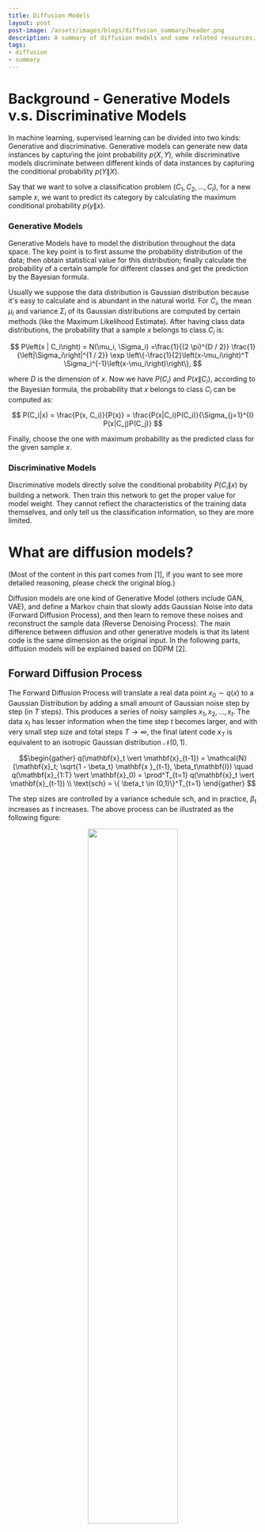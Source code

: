 ```yaml
---
title: Diffusion Models
layout: post
post-image: /assets/images/blogs/diffusion_summary/header.png
description: A summary of diffusion models and some related resources.
tags:
- diffusion
- summary
---
```


# Background \- Generative Models v.s. Discriminative Models

In machine learning, supervised learning can be divided into two kinds: Generative and discriminative. Generative models can generate new data instances by capturing the joint probability $p(X, Y)$, while discriminative models discriminate between different kinds of data instances by capturing the conditional probability $p(Y\| X)$.

Say that we want to solve a classification problem ($C_1, C_2, \dots, C_I$), for a new sample $x$, we want to predict its category by calculating the maximum conditional probability $p(y \| x)$.


### Generative Models

Generative Models have to model the distribution throughout the data space. The key point is to first assume the probability distribution of the data; then obtain statistical value for this distribution; finally calculate the probability of a certain sample for different classes and get the prediction by the Bayesian formula.

Usually we suppose the data distribution is Gaussian distribution because it's easy to calculate and is abundant in the natural world. For $C_i$, the mean $\mu_i$ and variance $\Sigma_i$ of its Gaussian distributions are computed by certain methods (like the Maximum Likelihood Estimate). After having class data distributions, the probability that a sample $x$ belongs to class $C_i$ is: 

$$
P\left(x | C_i\right) = N(\mu_i, \Sigma_i) =\frac{1}{(2 \pi)^{D / 2}} \frac{1}{\left|\Sigma_i\right|^{1 / 2}} \exp \left\{-\frac{1}{2}\left(x-\mu_i\right)^T \Sigma_i^{-1}\left(x-\mu_i\right)\right\},
$$

where $D$ is the dimension of $x$. Now we have $P(C_i)$ and $P(x\|C_i)$, according to the Bayesian formula, the probability that $x$ belongs to class $C_i$ can be computed as:

$$
P(C_i|x) = \frac{P(x, C_i)}{P(x)} = \frac{P(x|C_i)P(C_i)}{\Sigma_{j=1}^{I} P(x|C_j)P(C_j)}
$$

Finally, choose the one with maximum probability as the predicted class for the given sample $x$.

### Discriminative Models

Discriminative models directly solve the conditional probability $P(C_i\|x)$ by building a network. Then train this network to get the proper value for model weight. They cannot reflect the characteristics of the training data themselves, and only tell us the classification information, so they are more limited.


# What are diffusion models?


(Most of the content in this part comes from [1], if you want to see more detailed reasoning, please check the original blog.)

Diffusion models are one kind of Generative Model (others include GAN, VAE), and define a Markov chain that slowly adds Gaussian Noise into data (Forward Diffusion Process), and then learn to remove these noises and reconstruct the sample data (Reverse Denoising Process). The main difference between diffusion and other generative models is that its latent code is the same dimension as the original input. In the following parts, diffusion models will be explained based on DDPM [2].


## Forward Diffusion Process

The Forward Diffusion Process will translate a real data point $x_0 \sim q(x)$ to a Gaussian Distribution by adding a small amount of Gaussian noise step by step (in $T$ steps). This produces a series of noisy samples $x_1, x_2, \dots, x_t$. The data $x_t$ has lesser information when the time step $t$ becomes larger, and with very small step size and total steps $T \rightarrow \infty$, the final latent code $x_T$ is equivalent to an isotropic Gaussian distribution $\mathcal{N}(0,1)$.

$$\begin{gather}
q(\mathbf{x}_t \vert \mathbf{x}_{t-1}) = \mathcal{N}(\mathbf{x}_t; \sqrt{1 - \beta_t} \mathbf{x }_{t-1}, \beta_t\mathbf{I}) \quad q(\mathbf{x}_{1:T} \vert \mathbf{x}_0) = \prod^T_{t=1} q(\mathbf{x}_t \vert \mathbf{x}_{t-1}) \\
\text{sch} = \{ \beta_t \in (0,1)\}^T_{t=1}
\end{gather}
$$

<!-- $$\text{sch} = \{ \beta_t \in (0,1)\}^T_{t=1}$$ -->

The step sizes are controlled by a variance schedule $\text{sch}$, and in practice, $\beta_t$ increases as $t$ increases.
The above process can be illustrated as the following figure:
<!-- <div align=center>![forward process](/assets/images/blogs/diffusion_summary/forward_process.png)</div> -->
<div align=center>
<img src="/assets/images/blogs/diffusion_summary/forward_process.png" width="60%" />
</div>

There are two crucial characteristics of the forward process, arbitrary time-step sampling and the reparameterization trick, that help the implementation of diffusion models a lot.




### #1 Reparameterization Trick

Because sampling from a distribution is a stochastic process, we cannot backpropagate the gradient. Here, as other works (*e.g.* VAE) did, the reparameterization trick is used to make it trainable. For example, a sample $\mathbf{z}$ sampled from a (Gaussian) distribution $q_\phi(\mathbf{z}\vert\mathbf{x})$ can be represented by $\boldsymbol{\mu}$ and $\boldsymbol{\sigma}$, which can be learned by a neural network, and the stochasticity is performed by an auxiliary independent random variable $\boldsymbol{\epsilon}$. After the reparameterization, $\mathbf{z}$ still satisfies a Gaussian distribution with mean $\boldsymbol{\mu}$ and variance $\boldsymbol{\sigma}^2$.

$$ \begin{aligned} \mathbf{z} &\sim q_\phi(\mathbf{z}\vert\mathbf{x}^{(i)}) = \mathcal{N}(\mathbf{z}; \boldsymbol{\mu}^{(i)}, \boldsymbol{\sigma}^{2(i)}\boldsymbol{I}) & \\ \mathbf{z} &= \boldsymbol{\mu} + \boldsymbol{\sigma} \odot \boldsymbol{\epsilon} \text{, where } \boldsymbol{\epsilon} \sim \mathcal{N}(0, \boldsymbol{I}) \end{aligned} $$

### #2 Arbitrary Time-step Sampling

Given the initial input $x_0$ and $\beta$, we can get the noised data $x_t$ at an arbitrary time. Let $\alpha_t = 1 - \beta_t$ and $\bar{\alpha}_t = \prod_{i=1}^t \alpha_i$, using the reparameterization trick, we can get:

<!-- $$\bar{\alpha}_t = \prod_{i=1}^t \alpha_i$$ -->

$$
\begin{array}{rlr}
\mathbf{x}_t & =\sqrt{\alpha_t} \mathbf{x}_{t-1}+\sqrt{1-\alpha_t} \boldsymbol{\epsilon}_{t-1} ; \text { where } \boldsymbol{\epsilon}_{t-1}, \boldsymbol{\epsilon}_{t-2}, \cdots \sim \mathcal{N}(\mathbf{0}, \mathbf{I}) \\
& =\sqrt{\alpha_t} (\sqrt{\alpha_{t-1}} \mathbf{x}_{t-2} + \sqrt{1-\alpha_{t-1}} \boldsymbol{\epsilon}_{t-2}) +\sqrt{1-\alpha_t} \boldsymbol{\epsilon}_{t-1} \\
& =\sqrt{\alpha_t \alpha_{t-1}} \mathbf{x}_{t-2} + \color{#E0115F}(\sqrt{\alpha_t(1-\alpha_{t-1})} \boldsymbol{\epsilon}_{t-2} + \sqrt{1-\alpha_t}\boldsymbol{\epsilon}_{t-1}) \\
& =\sqrt{\alpha_t \alpha_{t-1}} \mathbf{x}_{t-2}+\sqrt{1-\alpha_t \alpha_{t-1}} \overline{\boldsymbol{\epsilon}}_{t-2} ; \text { where } \overline{\boldsymbol{\epsilon}}_{t-2} \sim \mathcal{N}(0, I) \text { merges two Gaussians}  \\
& =\ldots \\
& =\sqrt{\bar{\alpha}_t} \mathbf{x}_0+\sqrt{1-\bar{\alpha}_t} \boldsymbol{\epsilon}; \text{ where } \bar{\alpha}_t = \prod_{i=1}^t \alpha_i \\
q\left(\mathbf{x}_t \mid \mathbf{x}_0\right) & =\mathcal{N}\left(\mathbf{x}_t ; \sqrt{\bar{\alpha}_t} \mathbf{x}_0,\left(1-\bar{\alpha}_t\right) \mathbf{I}\right)
\end{array}
$$

Because of the independent Gaussian distribution additivity ($\mathcal{N}\left(0, \sigma_{1}^{2} \mathbf{I}\right)+\mathcal{N}\left(0, \sigma_{2}^{2} \mathbf{I}\right) \sim \mathcal{N}\left(0,\left(\sigma_{1}^{2}+\sigma_{2}^{2}\right) \mathbf{I}\right)$), <font color="#E0115F">the pink part</font> in the above formula can be transferred to:

$$
\begin{aligned}
\sqrt{a_{t}\left(1-\alpha_{t-1}\right)} z_{2} &\sim \mathcal{N}\left(0, a_{t}\left(1-\alpha_{t-1}\right) \mathbf{I}\right) \\
\sqrt{1-\alpha_{t}} z_{1} &\sim \mathcal{N}\left(0,\left(1-\alpha_{t}\right) \mathbf{I}\right) \\
\sqrt{a_{t}\left(1-\alpha_{t-1}\right)} z_{2}+\sqrt{1-\alpha_{t}} z_{1} &\sim \mathcal{N}\left(0,\left[\alpha_{t}\left(1-\alpha_{t-1}\right)+\left(1-\alpha_{t}\right)\right] \mathbf{I}\right) \\
&=\mathcal{N}\left(0,\left(1-\alpha_{t} \alpha_{t-1}\right) \mathbf{I}\right) .
\end{aligned}
$$

Usually, we use a larger update step when the sample gets noisier, so $\beta_1 < \beta_2 < \dots < \beta_T$ and when $T \rightarrow \infty, x_{T} \sim \mathcal{N}(0, \mathbf{I})$.

<!-- therefore $\bar{\alpha}_1 > \dots > \bar{\alpha}_T$. Besides, when $T \rightarrow \infty, x_{T} \sim \mathcal{N}(0, \mathbf{I})$, -->

## Reverse Denoising Process

The foward process adds noises to the data gradually, and if we can denoise it by a reverse distrubution $q(x_{t-1} \| x_t)$ from a Gaussian noise input $x_T \sim \mathcal{N}(0, \mathbf{I})$, we can generate images. It has been proved that if $q(x_{t} \| x_{t-1})$ satisfies the Gaussian distrubution and $\beta_{t}$ is small enough, $q(x_{t-1} \| x_t)$ is also a Gaussian distribution. However, we can't estimate $q(x_{t-1} \| x_t)$ because it needs the information of the whole dataset (knowledge of the entire data distribution). Therefore, a model $p_\theta$ (usually is U-Net w/ attention) is learned to approximate these conditional probabilities.

$$
\begin{aligned}
p_{\theta}\left(X_{0: T}\right) &=p\left(x_{T}\right) \prod_{t=1}^{T} p_{\theta}\left(x_{t-1} \mid x_{t}\right), \\
p_{\theta}\left(x_{t-1} \mid x_{t}\right) &=\mathcal{N}\left(x_{t-1} ; \mu_{\theta}\left(x_{t}, t\right), \Sigma_{\theta}\left(x_{t}, t\right)\right),
\end{aligned}
$$

where $p\left(x_{T}\right) = \mathcal{N}(0, \mathbf{I})$, $p_{\theta}\left(x_{t-1} \mid x_{t}\right)$ is parameterized Gaussian distribution, whose mean $mu_{\theta}$ and variance $\Sigma_{\theta}$ are provided by trained network. Although the distribution $q(x_{t-1} \| x_t)$ is not directly tractable, the posterior distribution conditioned on $x_0$ is tractable. According to Bayes' rule:

$$
\begin{aligned}
q\left(\mathbf{x}_{t-1} \mid \mathbf{x}_{t}, \mathbf{x}_{0}\right) &=q\left(\mathbf{x}_{t} \mid \mathbf{x}_{t-1}, \mathbf{x}_{0}\right) \frac{q\left(\mathbf{x}_{t-1} \mid \mathbf{x}_{0}\right)}{q\left(\mathbf{x}_{t} \mid \mathbf{x}_{0}\right)} \\
\end{aligned}
$$

Because the process is a Markov Chain, and the characteristic #2 mentioned before,

$$
\begin{aligned}
q\left(\mathbf{x}_{t} \mid \mathbf{x}_{t-1}, \mathbf{x}_{0}\right)=q\left(\mathbf{x}_{t} \mid \mathbf{x}_{t-1}\right)&=\mathcal{N}\left(\mathbf{x}_{t} ; \sqrt{1-\beta_{t}} \mathbf{x}_{t-1}, \beta_{t} \mathbf{I}\right) \\
q\left(\mathbf{x}_{t-1} \mid \mathbf{x}_{0}\right) &= \mathcal{N}\left(\mathbf{x}_{t-1} ; \sqrt{\bar{\alpha}_{t-1}} \mathbf{x}_{0},\left(1-\bar{\alpha}_{t-1}\right) \mathbf{I}\right) \\
q\left(\mathbf{x}_{t} \mid \mathbf{x}_{0}\right) &= \mathcal{N}\left(\mathbf{x}_{t} ; \sqrt{\bar{\alpha}_{t}} \mathbf{x}_{0},\left(1-\bar{\alpha}_{t}\right) \mathbf{I}\right)
\end{aligned}
$$


<!-- and according to the characteristic #2 mentioned before,  -->

<!-- $$q\left(\mathbf{x}_{t-1} \mid \mathbf{x}_{0}\right)=\mathcal{N}\left(\mathbf{x}_{t-1} ; \sqrt{\bar{\alpha}_{t-1}} \mathbf{x}_{0},\left(1-\bar{\alpha}_{t-1}\right) \mathbf{I}\right), q\left(\mathbf{x}_{t} \mid \mathbf{x}_{0}\right)=\mathcal{N}\left(\mathbf{x}_{t} ; \sqrt{\bar{\alpha}_{t}} \mathbf{x}_{0},\left(1-\bar{\alpha}_{t}\right) \mathbf{I}\right)$$ -->

Therefore, we have: 

$$
\begin{aligned}
q\left(\mathbf{x}_{t-1} \mid \mathbf{x}_{t}, \mathbf{x}_{0}\right) &\propto \exp \left(-\frac{1}{2}\left(\frac{\left(\mathbf{x}_{t}-\sqrt{\alpha_{t}} \mathbf{x}_{t-1}\right)^{2}}{\beta_{t}}+\frac{\left(\mathbf{x}_{t-1}-\sqrt{\bar{\alpha}_{t-1}} \mathbf{x}_{0}\right)^{2}}{1-\bar{\alpha}_{t-1}}-\frac{\left(\mathbf{x}_{t}-\sqrt{\bar{\alpha}_{t}} \mathbf{x}_{0}\right)^{2}}{1-\bar{\alpha}_{t}}\right)\right) \\
&=\exp \left(-\frac{1}{2}\left(\frac{\mathbf{x}_{t}^{2}-2 \sqrt{\alpha_{t}} \mathbf{x}_{t} \mathbf{x}_{t-1}+\alpha_{t} \mathbf{x}_{t-1}^{2}}{\beta_{t}}+\frac{\mathbf{x}_{t-1}^{2}-2 \sqrt{\bar{\alpha}_{t-1}} \mathbf{x}_{0} \mathbf{x}_{t-1}+\bar{\alpha}_{t-1} \mathbf{x}_{0}^{2}}{1-\bar{\alpha}_{t-1}}-\frac{\left(\mathbf{x}_{t}-\sqrt{\bar{\alpha}_{t}} \mathbf{x}_{0}\right)^{2}}{1-\bar{\alpha}_{t}}\right)\right) \\
&=\exp \left(-\frac{1}{2}\left({\color{RedOrange} \left(\frac{\alpha_{t}}{\beta_{t}}+\frac{1}{1-\bar{\alpha}_{t-1}}\right) \mathbf{x}_{t-1}^{2}} - {\color{Cerulean} \left(\frac{2 \sqrt{\alpha_{t}}}{\beta_{t}} \mathbf{x}_{t}+\frac{2 \sqrt{\bar{\alpha}_{t-1}}}{1-\bar{\alpha}_{t-1}} \mathbf{x}_{0}\right) \mathbf{x}_{t-1}} +C\left(\mathbf{x}_{t}, \mathbf{x}_{0}\right)\right)\right)
\end{aligned}
$$


Because of Gaussian distribution $\mathcal{N} \propto \exp \left(-\frac{(x-\mu)^{2}}{2 \sigma^{2}}\right)=\exp \left(-\frac{1}{2}\left({\color{RedOrange} \frac{1}{\sigma^{2}}} x^{2}-{\color{Cerulean} \frac{2 \mu}{\sigma^{2}}} x+\frac{\mu^{2}}{\sigma^{2}}\right)\right)$, the mean and variance can be parameterized as follows. $C$ is not related to $x_{t-1}$ and is omitted; 

Note that $q$ is the real distribution that we'd like to model, and $p_\theta$ predicted distribution outputted by the neural network. Thus, replace the noise with the predicted one ${\\epsilon}\_{\\theta}(x\_t,t)$, we can get the predicted mean $\\boldsymbol{\\mu}\_{\\theta}(x\_t,t)$. For the predicted variance, DDPM fixes $\\beta\_t$ as constants and set $\\mathbf{\\Sigma}\_{\\theta}\\left(\\mathbf{x}\_{t},t\right)=\\sigma\_{t}^{2}\\mathbf{I}$ where $\\sigma\_{t}$ are set to $\\beta\_{t}$ or $\\tilde{\\beta}\_{t}=\\frac{1-\\bar{\\alpha}\_{t-1}}{1-\\bar{\\alpha}\_{t}} \\cdot \\beta\_{t}$. Because they found that learning a diagonal variance $\\mathbf{\\Sigma}\_{\\theta}$ leads to unstable training and poorer sample quality.
 

<!-- ${\epsilon}_{t} (x_t, t)$ is the noise predicted by the model and is used to predict variance; $\tilde{\beta}_{t}$ trainable (GLIDE) or fixed (DDPM), to $\frac{1-\bar{\alpha}_{t-1}}{1-\bar{\alpha}_{t}} \cdot \beta_{t}$ -->

<font color="#E0115F">{TODO: some problems about the formula display!!}</font>

$$
\begin{equation}

 \left.
    \begin{aligned}
        
        q\left(\mathbf{x}_{t-1} \mid \mathbf{x}_{t}, \mathbf{x}_{0}\right)=\mathcal{N}\left(\mathbf{x}_{t-1} ; {\color{Cerulean} \tilde{\boldsymbol{\mu}}\left(\mathbf{x}_{t}, \mathbf{x}_{0}\right)}, {\color{RedOrange} \tilde{\beta}_{t} \mathbf{I}}\right)& \\
        p_{\theta}\left(x_{t-1} \mid x_{t}\right)=\mathcal{N}\left(x_{t-1} ; {\color{Cerulean} \boldsymbol{\mu}_{\theta}\left(x_{t}, t\right)}, {\color{RedOrange} \boldsymbol{\Sigma}_{\theta} \left(x_{t}, t\right)}\right) & \\
        \alpha_{t}=1-\beta_{t}& \\
        \bar{\alpha}_{t}=\prod_{i=1}^{T} \alpha_{i}& \\
        \text{(charastic #2)} \quad \mathbf{x}_{0}=\frac{1}{\sqrt{\bar{\alpha}_{t}}}\left(\mathbf{x}_{t}-\sqrt{1-\bar{\alpha}_{t}} \boldsymbol{\epsilon}_{t}\right) &
       \end{aligned}
\right\} \quad
{\large \Rightarrow} \quad
\left\{
    \begin{aligned}
        \tilde{\beta}_{t} &=1 /\left(\frac{\alpha_{t}}{\beta_{t}}+\frac{1}{1-\bar{\alpha}_{t-1}}\right)=1 /\left(\frac{\alpha_{t}-\bar{\alpha}_{t}+\beta_{t}}{\beta_{t}\left(1-\bar{\alpha}_{t-1}\right)}\right)={ \color{LimeGreen} \frac{1-\bar{\alpha}_{t-1}}{1-\bar{\alpha}_{t}} \cdot \beta_{t}} \\
        \tilde{\boldsymbol{\mu}}_{t}\left(\mathbf{x}_{t}, \mathbf{x}_{0}\right) &=\left(\frac{\sqrt{\alpha_{t}}}{\beta_{t}} \mathbf{x}_{t}+\frac{\sqrt{\bar{\alpha}_{t-1}}}{1-\bar{\alpha}_{t-1}} \mathbf{x}_{0}\right) /\left(\frac{\alpha_{t}}{\beta_{t}}+\frac{1}{1-\bar{\alpha}_{t-1}}\right) \\
        &=\left(\frac{\sqrt{\alpha_{t}}}{\beta_{t}} \mathbf{x}_{t}+\frac{\sqrt{\alpha_{t-1}}}{1-\bar{\alpha}_{t-1}} \mathbf{x}_{0}\right) { \color{LimeGreen} \frac{1-\bar{\alpha}_{t-1}}{1-\bar{\alpha}_{t}} \cdot \beta_{t}} \\
        &=\frac{\sqrt{\alpha_{t}}\left(1-\bar{\alpha}_{t-1}\right)}{1-\bar{\alpha}_{t}} \mathbf{x}_{t}+\frac{\sqrt{\bar{\alpha}_{t-1}} \beta_{t}}{1-\bar{\alpha}_{t}} \mathbf{x}_{0} \\
        \tilde{\boldsymbol{\mu}}_{t} &=\frac{1}{\sqrt{\alpha_{t}}}\left(x_{t}-\frac{1-\alpha_{t}}{\sqrt{1-\bar{\alpha}_{t}}} {\epsilon}_{t} \right) \\
        \boldsymbol{\mu}_{\theta} (x_t, t) &=\frac{1}{\sqrt{\alpha_{t}}}\left(x_{t}-\frac{1-\alpha_{t}}{\sqrt{1-\bar{\alpha}_{t}}} {\epsilon}_{\theta} (x_t, t) \right)
    \end{aligned}
\right.
\end{equation}
$$


## Diffusion Models Training

To train the model, we maximize the log likelihood of the model's predicted distribution under the real data distribution, that is, optimize the cross entropy of $p_\theta(x_0)$ when $x_0 \sim q(x_0)$.

$$
\mathcal{L}=\mathbb{E}_{q\left(x_{0}\right)}\left[-\log p_{\theta}\left(x_{0}\right)\right]
$$


<!-- TODO: understand what is VLB and ELBO -->
Diffusion Models can be seen as a special kind of VAE, whose input and output have the same dimension, and encoder is fixed. So we can use the variational lower bound (VLB, or ELBO) to optimize the negative log-likelihood. 

$$
\begin{aligned}
-\log p_{\theta}\left(x_{0}\right) & \leq-\log p_{\theta}\left(x_{0}\right)+D_{K L}\left(q\left(x_{1: T} \mid x_{0}\right) \| p_{\theta}\left(x_{1: T} \mid x_{0}\right)\right); \quad \text{where} D_{K L} \geq 0 \\
&=-\log p_{\theta}\left(x_{0}\right)+\mathbb{E}_{q\left(x_{1: T} \mid x_{0}\right)}\left[\log \frac{q\left(x_{1: T} \mid x_{0}\right)}{p_{\theta}\left(x_{0: T}\right) / p_{\theta}\left(x_{0}\right)}\right] ; \quad \text { where } p_{\theta}\left(x_{1: T} \mid x_{0}\right)=\frac{p_{\theta}\left(x_{0: T}\right)}{p_{\theta}\left(x_{0}\right)}\\
&=-\log p_{\theta}\left(x_{0}\right)+\mathbb{E}_{q\left(x_{1: T} \mid x_{0}\right)}[\log \frac{q\left(x_{1: T} \mid x_{0}\right)}{p_{\theta}\left(x_{0: T}\right)}+\underbrace{\log p_{\theta}\left(x_{0}\right)}_{\text {not  related to } q}] \\
&=\mathbb{E}_{q\left(x_{1: T} \mid x_{0}\right)}\left[\log \frac{q\left(x_{1: T} \mid x_{0}\right)}{p_{\theta}\left(x_{0: T}\right)}\right]
\end{aligned}
$$

Take the expectation on the left and right of the above equation, we can get our objective loss function $\mathcal{L}_{VLB}$ that should be minimized. (This process can also be proved using Jensen's inequality, refer [1] for more details.)

$$
\mathcal{L}_{V L B}=\underbrace{\mathbb{E}_{q\left(x_{0}\right)}\left(\mathbb{E}_{q\left(x_{1: T} \mid x_{0}\right)}\left[\log \frac{q\left(x_{1: T} \mid x_{0}\right)}{p_{\theta}\left(x_{0: T}\right)}\right]\right)=\mathbb{E}_{q\left(x_{0: T}\right)}\left[\log \frac{q\left(x_{1: T} \mid x_{0}\right)}{p_{\theta}\left(x_{0: T}\right)}\right]}_{\text {Fubini's theorem }} \geq \mathbb{E}_{q\left(x_{0}\right)}\left[-\log p_{\theta}\left(x_{0}\right)\right]
$$

After complex derivation, we can rewrite $\mathcal{L}_{VLB}$ into accumulation of entropy and multiple KL divergences. (Check [6] for more details.)

$$
\begin{aligned}
\mathcal{L}_{\mathrm{VLB}} &=L_{T}+L_{T-1}+\cdots+L_{0} \\
\text { where } L_{T} &=D_{\mathrm{KL}}\left(q\left(\mathbf{x}_{T} \mid \mathbf{x}_{0}\right) \| p_{\theta}\left(\mathbf{x}_{T}\right)\right) \\
L_{t} &=D_{\mathrm{KL}}\left(q\left(\mathbf{x}_{t} \mid \mathbf{x}_{t+1}, \mathbf{x}_{0}\right) \| p_{\theta}\left(\mathbf{x}_{t} \mid \mathbf{x}_{t+1}\right)\right) \text { for } 1 \leq t \leq T-1 \\
L_{0} &=-\log p_{\theta}\left(\mathbf{x}_{0} \mid \mathbf{x}_{1}\right)
\end{aligned}
$$

There is no learnable parameter in $q$, and $x_T$ is pure Gaussian noise, thus $L_T$ can be ignored as a constant. $L_{t}$ calculates the KL divergence of the estimated distribution and the true posterior distribution. $L_{0}$ is the entropy of the last step, and can be computed by a discrete decoder to generate the discrete pixels based on the estimated distribution $p_\theta(x_0 \| x_1)$ (from DDPM[3], but it is not used in the simple objective).

<!-- $\mathcal{N}\left(\mathbf{x}_{0} ; \boldsymbol{\mu}_{\theta}\left(\mathbf{x}_{1}, 1\right), \boldsymbol{\Sigma}_{\theta}\left(\mathbf{x}_{1}, 1\right)\right)$. -->


### Simple objective with parameterized $L_t$

According to the KL Divergence of Multivariate Gaussian Distribution,

$$
\begin{aligned}
L_{t} &=\mathbb{E}_{\mathbf{x}_{0,6} \in}\left[\frac{1}{2\left\|\boldsymbol{\Sigma}_{\theta}\left(\mathbf{x}_{t}, t\right)\right\|_{2}^{2}}\left\|\tilde{\boldsymbol{\mu}}_{t}\left(\mathbf{x}_{t}, \mathbf{x}_{0}\right)-\boldsymbol{\mu}_{\theta}\left(\mathbf{x}_{t}, t\right)\right\|^{2}\right] + C; \quad C \text{ is constant} \\
&=\mathbb{E}_{\mathbf{x}_{0,6} \in}\left[\frac{1}{2\left\|\boldsymbol{\Sigma}_{\theta}\right\|_{2}^{2}}\left\|\frac{1}{\sqrt{\alpha_{t}}}\left(\mathbf{x}_{t}-\frac{1-\alpha_{t}}{\sqrt{1-\bar{\alpha}_{t}}} \boldsymbol{\epsilon}_{t}\right)-\frac{1}{\sqrt{\alpha_{t}}}\left(\mathbf{x}_{t}-\frac{1-\alpha_{t}}{\sqrt{1-\bar{\alpha}_{t}}} \boldsymbol{\epsilon}_{\theta}\left(\mathbf{x}_{t}, t\right)\right)\right\|^{2}\right] \\
&=\mathbb{E}_{\mathbf{x}_{0}, \epsilon}\left[\frac{\left(1-\alpha_{t}\right)^{2}}{2 \alpha_{t}\left(1-\bar{\alpha}_{t}\right)\left\|\boldsymbol{\Sigma}_{\theta}\right\|_{2}^{2}}\left\|\boldsymbol{\epsilon}_{t}-\boldsymbol{\epsilon}_{\theta}\left(\mathbf{x}_{t}, t\right)\right\|^{2}\right] \\
&=\mathbb{E}_{\mathbf{x}_{0}, \epsilon}\left[\frac{\left(1-\alpha_{t}\right)^{2}}{2 \alpha_{t}\left(1-\bar{\alpha}_{t}\right)\left\|\boldsymbol{\Sigma}_{\theta}\right\|_{2}^{2}}\left\|\boldsymbol{\epsilon}_{t}-\boldsymbol{\epsilon}_{\theta}\left(\sqrt{\bar{\alpha}_{t}} \mathbf{x}_{0}+\sqrt{1-\bar{\alpha}_{t}} \boldsymbol{\epsilon}_{t}, t\right)\right\|^{2}\right]
\end{aligned}
$$


Therefore, the objective of training the Diffusion model is the MSE between the Gaussian noises $\\boldsymbol{\\epsilon}\_{t}$ and $\\boldsymbol{\\epsilon}\_{\\theta}(x\_t,t)$ to make them consistent. DDPM further ignores the weighting term and simplifies $L\_t$ to $L\_t^{simple}$, and finally uses it as an objective because of the better result.

$$
\begin{aligned}
L_{t}^{\text {simple }} &=\mathbb{E}_{t \sim[1, T], \mathbf{x} 0, \epsilon}\left[\left\|\boldsymbol{\epsilon}_{t}-\boldsymbol{\epsilon}_{\theta}\left(\mathbf{x}_{t}, t\right)\right\|^{2}\right] \\
&=\mathbb{E}_{t \sim[1, T], \mathbf{x} 0, \epsilon_{t}}\left[\left\|\boldsymbol{\epsilon}_{t}-\boldsymbol{\epsilon}_{\theta}\left(\sqrt{\bar{\alpha}_{t}} \mathbf{x}_{0}+\sqrt{1-\bar{\alpha}_{t}} \boldsymbol{\epsilon}_{t}, t\right)\right\|^{2}\right]
\end{aligned}
$$




<!-- ## Training and Generation procedure -->








# Highlighted Works

## continuous model (SDE)

<!-- start here -->



## DDPM [2]

Although the diffusion model involves a lot of mathematics and derivation, its implementation is very concise. The figure below shows the training process of the diffusion model. 

<div align=center>
<img src="/assets/images/blogs/diffusion_summary/train_procedure.png" width="50%" />
</div>


<!-- 看youtube的教程 -->
The training and sampling algorithms in DDPM can be represented as:

<div align=center>
<img src="/assets/images/blogs/diffusion_summary/ddpm_algo.png" width="70%" />
</div>

DDPM uses U-Net with residual block and self-attention block as the noise prediction model. Its encoder first down-samples the input to reduce the size of the feature space, and then the decoder restores the feature to the same dimension as the input. The decoder also introduces skip connections to concatenate the features of the same dimension of the encoder. In order to reuse models with different time stamps, time embedding is used to encode timestamp information into the network as the input to each residual block, so that only one shared U-Net is trained.


## Improved DDPM [3]

<!-- DDPM中前向方差是linear的，从$\beta_1=10e-4$到$\beta_T=0.02$.他们实验中的扩散模型显示了高质量的样本，但仍然无法像其他生成模型那样达到有竞争力的模型对数似然。帮助扩散模型获得更低的 NLL。其中一项改进是使用基于余弦的方差表。调度函数的选择可以是任意的，只要它在训练过程中提供近乎线性的下降和周围的细微变化即可t=0和t=T. -->


Log-likelihood is important for generative models because it forces the models to capture all the modes of the data distribution. Recent work has shown that small improvements in log-likelihood can have a dramatic impact on sample quality and learned feature representations. However, DDPMs perform poorly on log-likelihood. So this work proposed mainly three improvements to help the diffusion models get lower NLL and higher log-likelihood. (Refer to the slides [4] for more details.)

### 1. Use a better choice of $\Sigma_{\theta}\left(x_{t}, t\right)$

Although fixing the variance can get good performance, it's a waste not to use it for training. However, it’s hard for a neural network to predict the variance value directly, because it is just a small point on the number line. So here, the model learns a interpolate vector $v$ to interpolate between the upper and lower bound of the variance.

$$
\Sigma_{\theta}\left(x_{t}, t\right)=\exp \left(v \log \beta_{t}+(1-v) \log \tilde{\beta}_{t}\right)
$$

The new hybrid objective $L_{\text{hybrid}}$ is constructed because $L_{\text{simple}}$ has no constraint on $\Sigma_{\theta}$. $\lambda=0.001$ is small and the gradient of $\mu_{\theta}$ in $L_{\mathrm{vlb}}$ is stopped so that $L_{\mathrm{vlb}}$ guides $\Sigma_{\theta}$, while $L_{\text{simple}}$ is still the main source of influence over $\mu_{\theta}$.

$$
L_{\text {hybrid }}=L_{\text {simple }}+\lambda L_{\mathrm{vlb}}
$$

### 2. Improve the noise schedule

The previous linear noise schedule is sub-optimal for images of lower resolution. The end of the forward noising process is too noisy, and doesn’t contribute very much to sample quality. As shown in the figure, even skipping the 20% reverse process, there is no significant drop in performance. The linear schedule falls towards zero faster, destroying information more quickly than necessary. The authors suggest to use a schedule that has a near-linear drop in the middle, and changes very little near $t = 0$ and $t = T$ to prevent abrupt changes in noise level. The choice of the scheduling function can be arbitrary, and here the cosine schedule is used.

$$
\beta_{t}=\operatorname{clip}\left(1-\frac{\bar{\alpha}_{t}}{\bar{\alpha}_{t-1}}, 0.999\right) \quad \bar{\alpha}_{t}=\frac{f(t)}{f(0)}; \quad \text { where } f(t)=\cos \left(\frac{t / T+s}{1+s} \cdot \frac{\pi}{2}\right)
$$


<div align=center>
<img src="/assets/images/blogs/diffusion_summary/iddpm_noise_schedule.png" width="65%" />
<img src="/assets/images/blogs/diffusion_summary/iddpm_cos_schedule.png" width="26%" />
</div>



### 3. Reduce gradient noise of loss

Empirically the authors observed that it is pretty challenging to optimize $L_{\mathrm{vlb}}$ due to noisy gradients. Specially, different terms of $L_{\mathrm{vlb}}$ have different magnitudes, and the majority of the loss comes from the first few steps. So they use an important sampling to build a time-averaging smoothed version of $L_{\mathrm{vlb}}$. The learning curves show the efficiency of the proposed method.


$$
L_{\mathrm{vlb}}=E_{t \sim p_{t}}\left[\frac{L_{t}}{p_{t}}\right]
$$

<div align=center>
<img src="/assets/images/blogs/diffusion_summary/iddpm_grad_noise.png" width="65%" />
</div>


## DDIM [5]




## GLIDE

<!-- youtube(https://www.youtube.com/watch?v=gwI6g1pBD84&list=PL1v8zpldgH3pXjOUhfPVH3EhW4WMHVYPh)
downsample image with a usual image downsampling algorithm, and also staying in the image space. -->

## DALLE2

## Imagen

GLIDE trains a transformer from scratch using image caption, Imagen takes the off-the-shelf frozen huge language model (T5-XXL), which is more variable.
Use UNET for duffusion model, and concatenate it with super resolution diffusion models
(same with GLIDE) classifier-free guidance at test time to futher enhance the impact of the text. Generate the image twice (w/ and w/o) the text, calculate their difference, scale it to quite a lot and add it to text-less generation to push it to the direction of text information.

Imagen generate text better than that of GLIDE, but still struggle in compositionality.

How to generate text2image generator more consistently?

## Stable Diffusion

Latent Diffusion Models (LDMs)

work on a latent space
encoder and decoder (VQGAN? VAE?) are first trained
ADV: 
* the encoder and decoder can take care of image details and let the diffusion model focus on the important image semantics.
* much faster
* special and suit for art generation because it was trained with LAION-Aesthetics


The main difference is that it adds an encoder and a decoder, because working on the original images (e.g. 512*512) is very expensive. So it uses an auto encoder to first encode the image into a latent space, which will be a lot faster.

Stable diffusion has blown up because it's free, open-source (for code and weights!) and has good result and has lower computational cost.

<!-- # Pros and Cons of Diffusion Models -->

<!-- 需要大量的采样步骤和时间，要一步步反推回去 -->


# Improvements

refer to survey [5]



# Diffusion Model for Videos

MAKE-A-VIDEO, IMAGEN VIDEO


#### References:

[1] [What are Diffusion Models?](https://lilianweng.github.io/posts/2021-07-11-diffusion-models/#forward-diffusion-process)

[2] [DDPM: Denoising Diffusion Probabilistic Models](https://arxiv.org/abs/2006.11239)

[3] [Improved Denoising Diffusion Probabilistic Models](https://arxiv.org/abs/2102.09672)

<!-- [4] [Explaination for Improved DDPM](https://www.youtube.com/watch?v=gwI6g1pBD84&list=PL1v8zpldgH3pXjOUhfPVH3EhW4WMHVYPh) -->

[4] [Slides for Improved Denoising Diffusion Probabilistic Models](https://docs.google.com/presentation/d/1naH9U9cmvOgz3eb4HDevcEht5xQ0x11v4UBFFA12Y6Y/edit?usp=sharing)

[5] [Denoising Diffusion Implicit Models](https://arxiv.org/abs/2010.02502)



<!-- [6] [Diffusion Models: A Comprehensive Survey of Methods and Applications](https://arxiv.org/abs/2209.00796)

[5] [A Survey on Generative Diffusion Model](https://arxiv.org/abs/2209.02646)

[6] [Run stable Diffusion on M1 Mac](https://replicate.com/blog/run-stable-diffusion-on-m1-mac)


[7] [Usage Guidance of Stable Diffusion from Hugging Face](https://huggingface.co/blog/stable_diffusion#:~:text=Values%20between%207%20and%208.5%20are%20usually%20good,might%20look%20good%2C%20but%20will%20be%20less%20diverse)

[6] [Deep Unsupervised Learning using Nonequilibrium Thermodynamics](https://arxiv.org/abs/1503.03585)

[9] [hugging face diffusers](https://huggingface.co/docs/diffusers/index) -->

[another blog should read](https://yang-song.net/blog/2021/score/)
